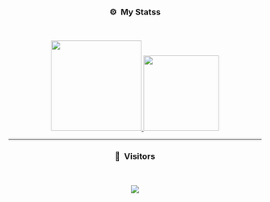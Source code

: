 ### <p align="center">⚙️ &nbsp;My Statss</p>
<br>
<p align="center">
<a href="https://github.com/bymb">
  <img height="180em" src="https://github-readme-stats-eight-theta.vercel.app/api?username=bymb&show_icons=true&theme=react&include_all_commits=true&locale=fr"/>
  <img height="150em" src="https://github-readme-stats-eight-theta.vercel.app/api/top-langs/?username=bymb&layout=compact&langs_count=8&theme=react&locale=fr"/>
</a>
  
</p>

-----

### <p align="center">👀 &nbsp;Visitors</p>
<br>
<p align="center">
  <img src="https://profile-counter.glitch.me/bymb/count.svg" />
</p>
